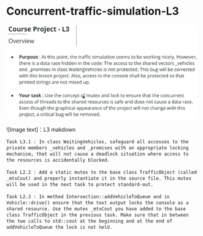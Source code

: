 # Concurrent-traffic-simulation-L3
![Image](https://github.com/wadeld123/Concurrent-traffic-simulation-L3/raw/master/L3.PNG)

![Image text]：L3 makdown

    
    Task L3.1 : In class WaitingVehicles, safeguard all accesses to the private members _vehicles and _promises with an appropriate locking mechanism, that will not cause a deadlock situation where access to the resources is accidentally blocked.

    Task L2.2 : Add a static mutex to the base class TrafficObject (called _mtxCout) and properly instantiate it in the source file. This mutex will be used in the next task to protect standard-out.

    Task L2.3 : In method Intersection::addVehicleToQueue and in Vehicle::drive() ensure that the text output locks the console as a shared resource. Use the mutex _mtxCout you have added to the base class TrafficObject in the previous task. Make sure that in between the two calls to std::cout at the beginning and at the end of addVehicleToQueue the lock is not held.
